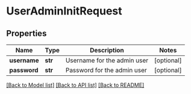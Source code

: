# UserAdminInitRequest

## Properties
Name | Type | Description | Notes
------------ | ------------- | ------------- | -------------
**username** | **str** | Username for the admin user | [optional] 
**password** | **str** | Password for the admin user | [optional] 

[[Back to Model list]](../README.md#documentation-for-models) [[Back to API list]](../README.md#documentation-for-api-endpoints) [[Back to README]](../README.md)


